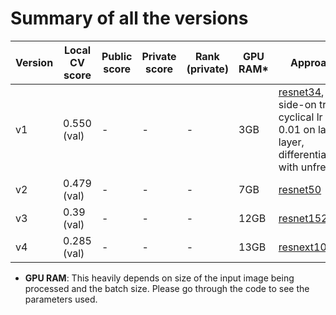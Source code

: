 Summary of all the versions
===========================

| Version | Local CV score | Public score | Private score | Rank (private) | GPU RAM* | Approach                                                                                    |
|---------|----------------|--------------|---------------|----------------|----------|---------------------------------------------------------------------------------------------|
| v1      | 0.550 (val)    | -            | -             | -              | 3GB      | [resnet34](https://github.com/KaimingHe/deep-residual-networks), side-on trafo, cyclical lr - 0.01 on last layer, differential lr - with unfreeze. |
| v2      | 0.479 (val)    | -            | -             | -              | 7GB      | [resnet50](https://github.com/KaimingHe/deep-residual-networks)                                                                                    |
| v3      | 0.39 (val)     | -            | -             | -              | 12GB     | [resnet152](https://github.com/KaimingHe/deep-residual-networks)                                                                                   |
| v4      | 0.285 (val)     | -            | -             | -              | 13GB     | [resnext101_64](https://github.com/facebookresearch/ResNeXt)                                                                                   |


* **GPU RAM**: This heavily depends on size of the input image being processed and the batch size. Please go through the code to see the parameters used.
